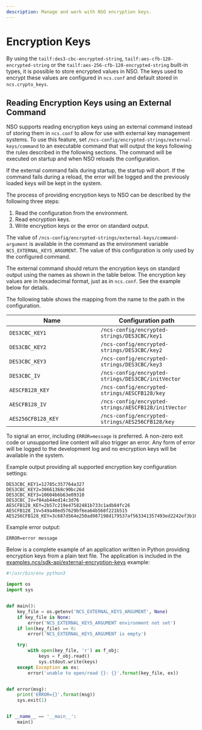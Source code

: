 ```yaml
---
description: Manage and work with NSO encryption keys.
---
```


# Encryption Keys

By using the `tailf:des3-cbc-encrypted-string`, `tailf:aes-cfb-128-encrypted-string` or the `tailf:aes-256-cfb-128-encrypted-string` built-in types, it is possible to store encrypted values in NSO. The keys used to encrypt these values are configured in `ncs.conf` and default stored in `ncs.crypto_keys`.

## Reading Encryption Keys using an External Command <a href="#d5e10497" id="d5e10497"></a>

NSO supports reading encryption keys using an external command instead of storing them in `ncs.conf` to allow for use with external key management systems. To use this feature, set `/ncs-config/encrypted-strings/external-keys/command` to an executable command that will output the keys following the rules described in the following sections. The command will be executed on startup and when NSO reloads the configuration.

If the external command fails during startup, the startup will abort. If the command fails during a reload, the error will be logged and the previously loaded keys will be kept in the system.

The process of providing encryption keys to NSO can be described by the following three steps:

1. Read the configuration from the environment.
2. Read encryption keys.
3. Write encryption keys or the error on standard output.

The value of `/ncs-config/encrypted-strings/external-keys/command-argument` is available in the command as the environment variable `NCS_EXTERNAL_KEYS_ARGUMENT`. The value of this configuration is only used by the configured command.

The external command should return the encryption keys on standard output using the names as shown in the table below. The encryption key values are in hexadecimal format, just as in `ncs.conf`. See the example below for details.

The following table shows the mapping from the name to the path in the configuration.

<table><thead><tr><th width="227">Name</th><th>Configuration path</th></tr></thead><tbody><tr><td><code>DES3CBC_KEY1</code></td><td><code>/ncs-config/encrypted-strings/DES3CBC/key1</code></td></tr><tr><td><code>DES3CBC_KEY2</code></td><td><code>/ncs-config/encrypted-strings/DES3CBC/key2</code></td></tr><tr><td><code>DES3CBC_KEY3</code></td><td><code>/ncs-config/encrypted-strings/DES3CBC/key3</code></td></tr><tr><td><code>DES3CBC_IV</code></td><td><code>/ncs-config/encrypted-strings/DES3CBC/initVector</code></td></tr><tr><td><code>AESCFB128_KEY</code></td><td><code>/ncs-config/encrypted-strings/AESCFB128/key</code></td></tr><tr><td><code>AESCFB128_IV</code></td><td><code>/ncs-config/encrypted-strings/AESCFB128/initVector</code></td></tr><tr><td><code>AES256CFB128_KEY</code></td><td><code>/ncs-config/encrypted-strings/AES256CFB128/key</code></td></tr></tbody></table>

To signal an error, including `ERROR=message` is preferred. A non-zero exit code or unsupported line content will also trigger an error. Any form of error will be logged to the development log and no encryption keys will be available in the system.

Example output providing all supported encryption key configuration settings:

```
DES3CBC_KEY1=12785c357764a327
DES3CBC_KEY2=30661368c90bc26d
DES3CBC_KEY3=10604b6b63e09310
DES3CBC_IV=f04ab44ed14c3d76
AESCFB128_KEY=2b57c219e47582481b733c1adb84fc26
AESCFB128_IV=549a40ed57629bf6ea64b568f221b515
AES256CFB128_KEY=3c687d564e250ad987198d179537af563341357493ed2242ef3b16a881dd608c
```

Example error output:

```
ERROR=error message
```

Below is a complete example of an application written in Python providing encryption keys from a plain text file. The application is included in the [examples.ncs/sdk-api/external-encryption-keys](https://github.com/NSO-developer/nso-examples/tree/6.4/sdk-api/external-encryption-keys) example:

```python
#!/usr/bin/env python3

import os
import sys


def main():
    key_file = os.getenv('NCS_EXTERNAL_KEYS_ARGUMENT', None)
    if key_file is None:
        error('NCS_EXTERNAL_KEYS_ARGUMENT environment not set')
    if len(key_file) == 0:
        error('NCS_EXTERNAL_KEYS_ARGUMENT is empty')

    try:
        with open(key_file, 'r') as f_obj:
            keys = f_obj.read()
            sys.stdout.write(keys)
    except Exception as ex:
        error('unable to open/read {}: {}'.format(key_file, ex))


def error(msg):
    print('ERROR={}'.format(msg))
    sys.exit(1)


if __name__ == '__main__':
    main()
```
